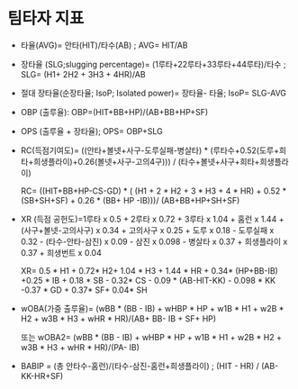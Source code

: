 # 팀타자 지표 

- 타율(AVG)= 안타(HIT)/타수(AB) ; AVG= HIT/AB


- 장타율 (SLG;slugging percentage)= (1루타+22루타+33루타+44루타)/타수 ; SLG= (H1+ 2H2 + 3H3 + 4HR)/AB


- 절대 장타율(순장타율; IsoP; Isolated power)= 장타율- 타율; IsoP= SLG-AVG


- OBP (출루율): OBP=(HIT+BB+HP)/(AB+BB+HP+SF)


- OPS (출루율 + 장타율); OPS= OBP+SLG


- RC(득점기여도)= ((안타+볼넷+사구-도루실패-병살타) * (루타수+0.52(도루+희타+희생플라이)+0.26(볼넷+사구-고의4구))) / (타수+볼넷+사구+희타+희생플라이) 
  
  RC= ((HIT+BB+HP-CS-GD) * ( (H1 + 2 * H2 + 3 * H3 + 4 * HR) + 0.52 * (SB+SH+SF) + 0.26 * (BB+ HP -IB)))/ (AB+BB+HP+SH+SF)
  
  
- XR (득점 공헌도)=1루타 x 0.5 + 2루타 x 0.72 + 3루타 x 1.04 + 홈런 x 1.44 + (사구+볼넷-고의사구) x 0.34 + 고의사구 x 0.25 + 도루 x 0.18 - 도루실패 x 0.32 - (타수-안타-삼진) x 0.09 - 삼진 x 0.098 - 병살타 x 0.37 + 희생플라이 x 0.37 + 희생번트 x 0.04 

  XR= 0.5 * H1 + 0.72* H2+ 1.04 * H3 + 1.44 * HR + 0.34* (HP+BB-IB) +0.25 * IB + 0.18 * SB - 0.32* CS - 0.09 * (AB-HIT-KK) - 0.098 * KK -0.37 * GD + 0.37* SF+ 0.04* SH


- wOBA(가중 출루율)= (wBB * (BB - IB) + wHBP * HP + w1B * H1 + w2B * H2 + w3B * H3 + wHR * HR)/(AB+ BB- IB + SF+ HP) 
  
  또는 wOBA2= (wBB * (BB - IB) + wHBP * HP + w1B * H1 + w2B * H2 + w3B * H3 + wHR * HR)/(PA- IB)


- BABIP = (총 안타수-홈런)/(타수-삼진-홈런+희생플라이) ; (HIT - HR) / (AB- KK-HR+SF)
